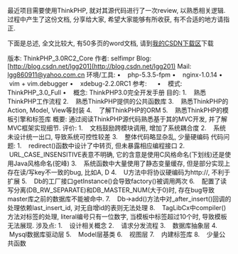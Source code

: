 最近项目需要使用ThinkPHP, 就对其源代码进行了一次review, 以熟悉相关逻辑.
过程中产生了这份文档, 分享给大家, 希望大家能够有所收获, 有不合适的地方请指正.

下面是总述, 全文比较大, 有50多页的word文档, 请到[我的CSDN下载区](http://download.csdn.net/user/lgg201)下载

版本: ThinkPHP_3.0RC2_Core
作者: selfimpr
Blog: [http://blog.csdn.net/lgg201](http://blog.csdn.net/lgg201)
Mail: [lgg860911@yahoo.com.cn](mailto:lgg860911@yahoo.com.cn)
环境/工具:
•    php-5.3.5-fpm
•    nginx-1.0.14
•    vim + vim.debugger
•    xdebug-2.2.0RC1
参考:     
•    模式: ThinkPHP_3.0_Full
•    概念: ThinkPHP3.0完全开发手册
目的: 
1.    熟悉ThinkPHP工作流程
2.    熟悉ThinkPHP提供的公共函数库
3.    熟悉ThinkPHP的Action, Model, View等封装
4.    了解ThinkPHP的ORM
5.    熟悉ThinkPHP的模板引擎和标签库
概要: 通过阅读ThinkPHP源代码熟悉基于其的MVC开发, 并了解MVC框架实现细节.
评价:
1.    文档鼓励跨模块调用, 增加了系统耦合度
2.    系统未设计统一出口, 导致系统可控性较差
3.    整体代码略显杂乱, 少量硬编码
代码问题:
1.    redirect()函数中设计了中转页, 但未暴露相应编程接口
2.    URL_CASE_INSENSITIVE表意不明确, 它的含意是使用C风格命名(下划线)还是使用Java风格命名(驼峰)
3.    系统函数中大量使用了静态变量缓存, 但是部分实现上存在读/写key不一致的bug, 比如A, D
4.    U方法中将协议硬编码为http://, 不利于扩展
5.    Db的工厂接口getInstance()会导致factory()被调用两次
6.    配置了读写分离(DB_RW_SEPARATE)和DB_MASTER_NUM(大于0)时, 存在bug导致master库之前的数据库不能被命中.
7.    Db->add()方法中对_after_insert()回调的处理依赖last_insert_id, 对无自增id的表则无法处理
8.    TagLibCx中compiler()方法对<literal>标签的处理, literal编号只有一位数字, 当模板中<literal>标签超过10个时, 导致模板无法展现.
涉及点:
1.    设计相关概念
2.    请求分发流程
3.    数据库抽象层
4.    Mysql数据库驱动层
5.    Model层基类
6.    视图层
7.    内建标签库
8.    少量公共函数

